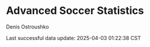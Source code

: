 # Advanced Soccer Statistics
Denis Ostroushko

<!-- gfm -->

Last successful data update: 2025-04-03 01:22:38 CST

